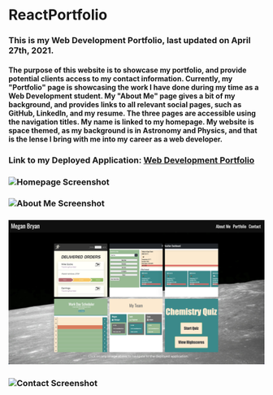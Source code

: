 # ReactPortfolio
### This is my Web Development Portfolio, last updated on April 27th, 2021.

#### The purpose of this website is to showcase my portfolio, and provide potential clients access to my contact information. Currently, my "Portfolio" page is showcasing the work I have done during my time as a Web Development student. My "About Me" page gives a bit of my background, and provides links to all relevant social pages, such as GitHub, LinkedIn, and my resume. The three pages are accessible using the navigation titles. My name is linked to my homepage. My website is space themed, as my background is in Astronomy and Physics, and that is the lense I bring with me into my career as a web developer. 

### Link to my Deployed Application: [Web Development Portfolio](https://meganbryan.github.io/WebDevelopmentPortfolio/)

### ![Homepage Screenshot](src/assets/Homepage_SS.jpeg)
### ![About Me Screenshot](src/assets/About_SS.jpeg)
### ![Portfolio Screenshot](src/assets/CurrentPortfolio2_SS.jpeg)
### ![Contact Screenshot](src/assets/ContactMe_SS.jpeg)
